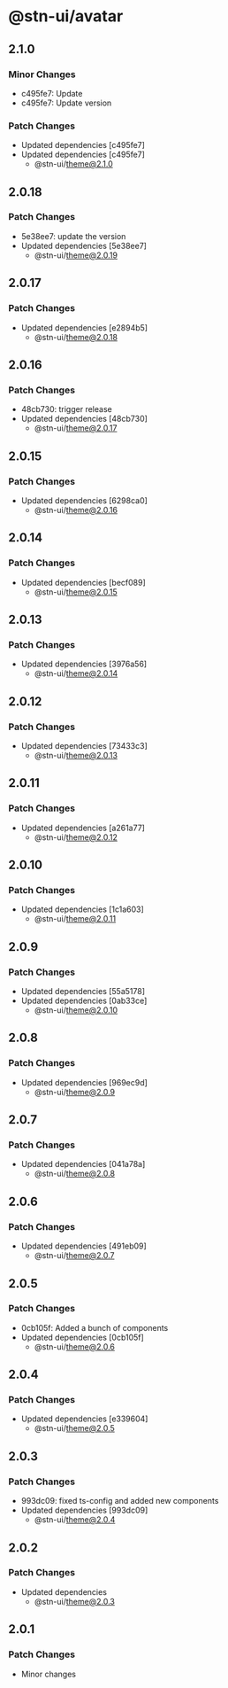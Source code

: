 # @stn-ui/avatar

## 2.1.0

### Minor Changes

- c495fe7: Update
- c495fe7: Update version

### Patch Changes

- Updated dependencies [c495fe7]
- Updated dependencies [c495fe7]
  - @stn-ui/theme@2.1.0

## 2.0.18

### Patch Changes

- 5e38ee7: update the version
- Updated dependencies [5e38ee7]
  - @stn-ui/theme@2.0.19

## 2.0.17

### Patch Changes

- Updated dependencies [e2894b5]
  - @stn-ui/theme@2.0.18

## 2.0.16

### Patch Changes

- 48cb730: trigger release
- Updated dependencies [48cb730]
  - @stn-ui/theme@2.0.17

## 2.0.15

### Patch Changes

- Updated dependencies [6298ca0]
  - @stn-ui/theme@2.0.16

## 2.0.14

### Patch Changes

- Updated dependencies [becf089]
  - @stn-ui/theme@2.0.15

## 2.0.13

### Patch Changes

- Updated dependencies [3976a56]
  - @stn-ui/theme@2.0.14

## 2.0.12

### Patch Changes

- Updated dependencies [73433c3]
  - @stn-ui/theme@2.0.13

## 2.0.11

### Patch Changes

- Updated dependencies [a261a77]
  - @stn-ui/theme@2.0.12

## 2.0.10

### Patch Changes

- Updated dependencies [1c1a603]
  - @stn-ui/theme@2.0.11

## 2.0.9

### Patch Changes

- Updated dependencies [55a5178]
- Updated dependencies [0ab33ce]
  - @stn-ui/theme@2.0.10

## 2.0.8

### Patch Changes

- Updated dependencies [969ec9d]
  - @stn-ui/theme@2.0.9

## 2.0.7

### Patch Changes

- Updated dependencies [041a78a]
  - @stn-ui/theme@2.0.8

## 2.0.6

### Patch Changes

- Updated dependencies [491eb09]
  - @stn-ui/theme@2.0.7

## 2.0.5

### Patch Changes

- 0cb105f: Added a bunch of components
- Updated dependencies [0cb105f]
  - @stn-ui/theme@2.0.6

## 2.0.4

### Patch Changes

- Updated dependencies [e339604]
  - @stn-ui/theme@2.0.5

## 2.0.3

### Patch Changes

- 993dc09: fixed ts-config and added new components
- Updated dependencies [993dc09]
  - @stn-ui/theme@2.0.4

## 2.0.2

### Patch Changes

- Updated dependencies
  - @stn-ui/theme@2.0.3

## 2.0.1

### Patch Changes

- Minor changes
